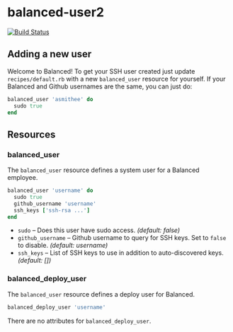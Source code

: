 balanced-user2
=============

[![Build Status](https://travis-ci.org/balanced-cookbooks/balanced-user.png?branch=master)](https://travis-ci.org/balanced-cookbooks/balanced-user)

Adding a new user
-----------------

Welcome to Balanced! To get your SSH user created just update `recipes/default.rb`
with a new `balanced_user` resource for yourself. If your Balanced and Github
usernames are the same, you can just do:

```ruby
balanced_user 'asmithee' do
  sudo true
end
```

Resources
---------

### balanced_user

The `balanced_user` resource defines a system user for a Balanced employee.

```ruby
balanced_user 'username' do
  sudo true
  github_username 'username'
  ssh_keys ['ssh-rsa ...']
end
```

* `sudo` – Does this user have sudo access. *(default: false)*
* `github_username` – Github username to query for SSH keys. Set to `false` to disable. *(default: username)*
* `ssh_keys` – List of SSH keys to use in addition to auto-discovered keys. *(default: [])*

### balanced_deploy_user

The `balanced_user` resource defines a deploy user for Balanced.

```ruby
balanced_deploy_user 'username'
```

There are no attributes for `balanced_deploy_user`.
